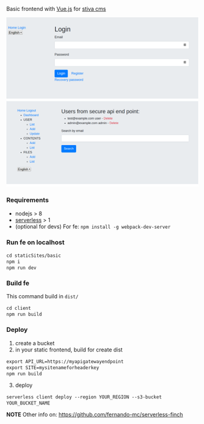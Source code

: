 Basic frontend with [Vue.js](https://vuejs.org/) for [stiva cms](https://github.com/anddimario/stiva/)

![Login page](https://github.com/anddimario/stiva-basic-fe/blob/master/screenshot/login.png)
![Users list page](https://github.com/anddimario/stiva-basic-fe/blob/master/screenshot/users.png)

### Requirements
- nodejs > 8
- [serverless](https://serverless.com/) > 1
- (optional for devs) For fe: `npm install -g webpack-dev-server`

### Run fe on localhost
```
cd staticSites/basic
npm i
npm run dev
```

### Build fe
This command build in `dist/`
```
cd client
npm run build
```

### Deploy
1. create a bucket
2. in your static frontend, build for create dist
```
export API_URL=https://myapigatewayendpoint
export SITE=mysitenameforheaderkey
npm run build
```
3. deploy
```
serverless client deploy --region YOUR_REGION --s3-bucket YOUR_BUCKET_NAME
```
**NOTE** Other info on: https://github.com/fernando-mc/serverless-finch
